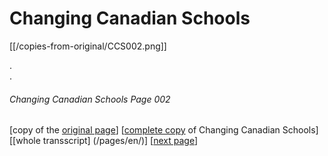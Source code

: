 # Changing Canadian Schools
[[/copies-from-original/CCS002.png]]

.  
.  
###### Changing Canadian Schools Page 002

[copy of the [original page](/copies-from-original/CCS002.png)]
[[complete copy](/copies-from-original/BestCopy_Changing_Canadian_Schools_Perspectives_on_Disability_and_Inclusion.pdf) of Changing Canadian Schools]
[[whole transscript] (/pages/en/)]
[[next page](Changing_Canadian_Schools-003)]

